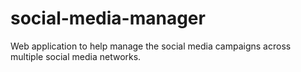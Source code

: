 # social-media-manager
Web application to help manage the social media campaigns across multiple social media networks.
